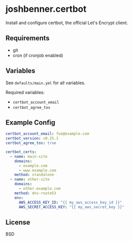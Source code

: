 # joshbenner.certbot

Install and configure certbot, the official Let's Encrypt client.

## Requirements

* git
* cron (if cronjob enabled)

## Variables

See `defaults/main.yml` for all variables.

Required variables:
* `certbot_account_email`
* `certbot_agree_tos`

## Example Config

```yaml
certbot_account_email: foo@example.com
certbot_version: v0.25.1
certbot_agree_tos: true

certbot_certs:
  - name: main-site
    domains:
      - example.com
      - www.example.com
    method: standalone
  - name: other-site
    domains:
      - other.example.com
    method: dns-route53
    env:
      AWS_ACCESS_KEY_ID: "{{ my_aws_access_key_id }}"
      AWS_SECRET_ACCESS_KEY: "{{ my_aws_secret_key }}"
```

## License

BSD
